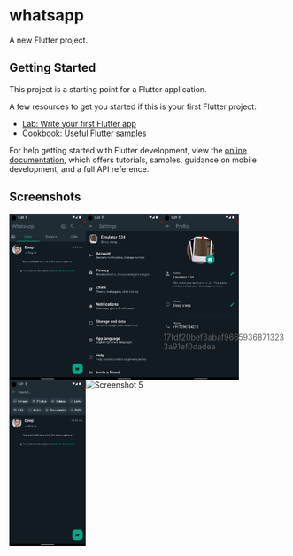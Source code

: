 # whatsapp

A new Flutter project.

## Getting Started

This project is a starting point for a Flutter application.

A few resources to get you started if this is your first Flutter project:

- [Lab: Write your first Flutter app](https://docs.flutter.dev/get-started/codelab)
- [Cookbook: Useful Flutter samples](https://docs.flutter.dev/cookbook)

For help getting started with Flutter development, view the
[online documentation](https://docs.flutter.dev/), which offers tutorials,
samples, guidance on mobile development, and a full API reference.

## Screenshots

<div class="image-container" style="display: flex; flex-wrap: wrap; max-height: 200px; margin-bottom: 10px;">
<img height="300px" src="./screenshots/Screenshot_1690977540.png" alt="Screenshot 1" />
<img height="300px"  src="./screenshots/Screenshot_1690977594.png" alt="Screenshot 2" />
<img height="300px"  src="./screenshots/Screenshot_1690977599.png" alt="Screenshot 3" />
<img height="300px"  src="./screenshots/Screenshot_1690977698.png" alt="Screenshot 4" />
<img height="300px"  src="./screenshots/Screenshot_1690983601.png.png" alt="Screenshot 5" />
</div>

>>>>>>> 17fdf20bef3abaf96659368713233a91ef0dadea
